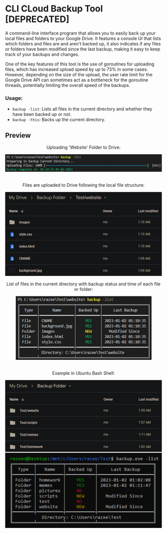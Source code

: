 # CLI CLoud Backup Tool [DEPRECATED]

A command-line interface program that allows you to easily back up your local files and folders to your Google Drive. It features a console UI that lists which folders and files are and aren't backed up, it also indicates if any files or folders have been modified since the last backup, making it easy to keep track of your backups and changes.

One of the key features of this tool is the use of goroutines for uploading files, which has increased upload speed by up to 73% in some cases. However, depending on the size of the upload, the user rate limit for the Google Drive API can sometimes act as a bottleneck for the goroutine threads, potentially limiting the overall speed of the backups.

### Usage:
- `backup -list`: Lists all files in the current directory and whether they have been backed up or not.
- `backup -this`: Backs up the current directory.

## Preview
<div align="center">
    <p>Uploading 'Website' Folder to Drive:</p>
    <img src="assets/upload.png"><br><br>
    <p>Files are uploaded to Drive following the local file structure:</p>
    <img src="assets/subfolder.png"><br>
    <p>List of files in the current directory with backup status and time of each file or folder:</p>
    <img src="assets/sublist.png"><br><br>
    <p>Example in Ubuntu Bash Shell:</p>
    <img src="assets/folder.png"><br>
    <img src="assets/list.png"><br>
</div>



